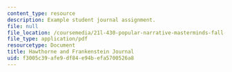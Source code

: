 ```yaml
---
content_type: resource
description: Example student journal assignment.
file: null
file_location: /coursemedia/21l-430-popular-narrative-masterminds-fall-2004/f3005c39afe9df84e94befa5700526a8_MIT21L_430F04_hawt_frank.pdf
file_type: application/pdf
resourcetype: Document
title: Hawthorne and Frankenstein Journal
uid: f3005c39-afe9-df84-e94b-efa5700526a8
---
```

